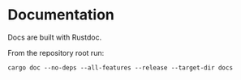 # Documentation
Docs are built with Rustdoc.

From the repository root run:
```
cargo doc --no-deps --all-features --release --target-dir docs
```

